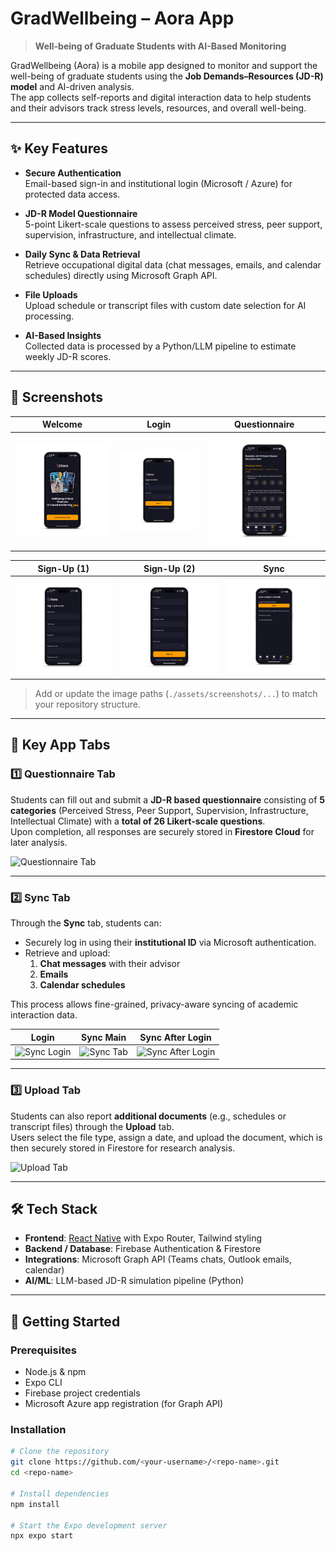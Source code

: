 
# GradWellbeing – Aora App  
> **Well-being of Graduate Students with AI-Based Monitoring**

GradWellbeing (Aora) is a mobile app designed to monitor and support the well-being of graduate students using the **Job Demands–Resources (JD-R) model** and AI-driven analysis.  
The app collects self-reports and digital interaction data to help students and their advisors track stress levels, resources, and overall well-being.

---

## ✨ Key Features
- **Secure Authentication**  
  Email-based sign-in and institutional login (Microsoft / Azure) for protected data access.

- **JD-R Model Questionnaire**  
  5-point Likert-scale questions to assess perceived stress, peer support, supervision, infrastructure, and intellectual climate.

- **Daily Sync & Data Retrieval**  
  Retrieve occupational digital data (chat messages, emails, and calendar schedules) directly using Microsoft Graph API.

- **File Uploads**  
  Upload schedule or transcript files with custom date selection for AI processing.

- **AI-Based Insights**  
  Collected data is processed by a Python/LLM pipeline to estimate weekly JD-R scores.


---

## 📸 Screenshots
| Welcome | Login | Questionnaire |
|---------|------|----------------|
| ![Welcome](./assets/images/20250306-app_welcome-page.png) | ![Login](./assets/images/app_login-page.png) | ![Questionnaire](./assets/images/app_questionnaire-page.png) |

| Sign-Up (1) | Sign-Up (2) | Sync |
|-------------|-------------|-----|
| ![SignUp1](./assets/images/app_signup-page1.png) | ![SignUp2](./assets/images/app_signup-page2.png) | ![Sync](./assets/images/app_sync-page1.png) |

> Add or update the image paths (`./assets/screenshots/...`) to match your repository structure.

---


## 📱 Key App Tabs

### 1️⃣ Questionnaire Tab
Students can fill out and submit a **JD-R based questionnaire** consisting of **5 categories** (Perceived Stress, Peer Support, Supervision, Infrastructure, Intellectual Climate) with a **total of 26 Likert-scale questions**.  
Upon completion, all responses are securely stored in **Firestore Cloud** for later analysis.

![Questionnaire Tab](./assets/screenshots/app_questionnaire-page.png)

---

### 2️⃣ Sync Tab
Through the **Sync** tab, students can:
- Securely log in using their **institutional ID** via Microsoft authentication.
- Retrieve and upload:
  1. **Chat messages** with their advisor  
  2. **Emails**  
  3. **Calendar schedules**

This process allows fine-grained, privacy-aware syncing of academic interaction data.

| Login | Sync Main | Sync After Login |
|------|-----------|------------------|
| ![Sync Login](./assets/screenshots/app_sync-page-3.png) | ![Sync Tab](./assets/screenshots/app_sync-page1.png) | ![Sync After Login](./assets/screenshots/app_sync-page2.png) |

---

### 3️⃣ Upload Tab
Students can also report **additional documents** (e.g., schedules or transcript files) through the **Upload** tab.  
Users select the file type, assign a date, and upload the document, which is then securely stored in Firestore for research analysis.

![Upload Tab](./assets/screenshots/app_upload-page.png)

---

## 🛠 Tech Stack
- **Frontend**: [React Native](https://reactnative.dev/) with Expo Router, Tailwind styling
- **Backend / Database**: Firebase Authentication & Firestore
- **Integrations**: Microsoft Graph API (Teams chats, Outlook emails, calendar)
- **AI/ML**: LLM-based JD-R simulation pipeline (Python)

---

## 🚀 Getting Started
### Prerequisites
- Node.js & npm
- Expo CLI
- Firebase project credentials
- Microsoft Azure app registration (for Graph API)

### Installation
```bash
# Clone the repository
git clone https://github.com/<your-username>/<repo-name>.git
cd <repo-name>

# Install dependencies
npm install

# Start the Expo development server
npx expo start

